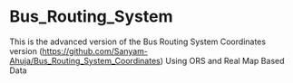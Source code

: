 # Bus_Routing_System
This is the advanced version of the Bus Routing System Coordinates version (https://github.com/Sanyam-Ahuja/Bus_Routing_System_Coordinates) Using ORS and Real Map Based Data
